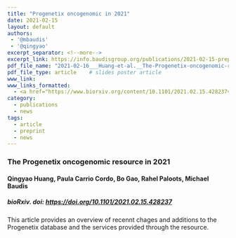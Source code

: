 ```yaml
---
title: "Progenetix oncogenomic in 2021"
date: 2021-02-15
layout: default
authors:
 - '@mbaudis'
 - '@qingyao'
excerpt_separator: <!--more-->
excerpt_link: https://info.baudisgroup.org/publications/2021-02-15-preprint-Progenetix-2021/
pdf_file_name: "2021-02-16___Huang-et-al.__The-Progenetix-oncogenomic-resource-in-2021__bioRxiv-428237v2.pdf"
pdf_file_type: article    # slides poster article
www_link:
www_links_formatted:
  - <a href="https://www.biorxiv.org/content/10.1101/2021.02.15.428237v2" target="_blank">[bioRxiv]</a>
category:
  - publications
  - news
tags:
  - article
  - preprint
  - news
---
```


### The Progenetix oncogenomic resource in 2021

#### Qingyao Huang, Paula Carrio Cordo, Bo Gao, Rahel Paloots, Michael Baudis

##### bioRxiv. doi: https://doi.org/10.1101/2021.02.15.428237

This article provides an overview of recennt chages and additions to the Progenetix database and the services provided through the resource.

<!--more-->
